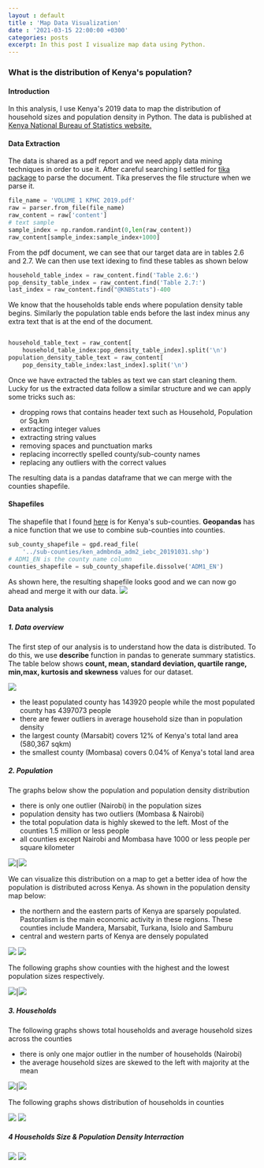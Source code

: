 ```yaml
---
layout : default
title : 'Map Data Visualization'
date : '2021-03-15 22:00:00 +0300'
categories: posts
excerpt: In this post I visualize map data using Python.
---
```

### What is the distribution of Kenya's population?

#### Introduction
In this analysis, I use Kenya's 2019 data to map the distribution of household sizes and population density in Python. The data is published at [Kenya National Bureau of Statistics website.](https://www.knbs.or.ke/?page_id=3142)

#### Data Extraction
The data is shared as a pdf report and we need apply data mining techniques in order to use it. After careful searching I settled for [tika package](https://pypi.org/project/tika/) to parse the document. Tika preserves the file structure when we parse it.
```python
file_name = 'VOLUME 1 KPHC 2019.pdf'
raw = parser.from_file(file_name)
raw_content = raw['content']
# text sample
sample_index = np.random.randint(0,len(raw_content))
raw_content[sample_index:sample_index+1000]
```
From the pdf document, we can see that our target data are in tables 2.6 and 2.7. We can then use text idexing to find these tables as shown below
```python
household_table_index = raw_content.find('Table 2.6:')
pop_density_table_index = raw_content.find('Table 2.7:')
last_index = raw_content.find("@KNBStats")-400
```
We know that the households table ends where population density table begins. Similarly the population table ends before the last index minus any extra text that is at the end of the document.
```python

household_table_text = raw_content[
    household_table_index:pop_density_table_index].split('\n')
population_density_table_text = raw_content[
    pop_density_table_index:last_index].split('\n')

```
Once we have extracted the tables as text we can start cleaning them. Lucky for us the extracted data follow a similar structure and we can apply some tricks such as:
- dropping rows that contains header text such as Household, Population or Sq.km
- extracting integer values
- extracting string values 
- removing spaces and punctuation marks
- replacing incorrectly spelled county/sub-county names
- replacing any outliers with the correct values

The resulting data is a pandas dataframe that we can merge with the counties shapefile.

#### Shapefiles
The shapefile that I found [here](https://data.humdata.org/dataset/ken-administrative-boundaries) is for Kenya's sub-counties. **Geopandas** has a nice function that we use to combine sub-counties into counties. 
```python
sub_county_shapefile = gpd.read_file(
    '../sub-counties/ken_admbnda_adm2_iebc_20191031.shp')
# ADM1_EN is the county name column
counties_shapefile = sub_county_shapefile.dissolve('ADM1_EN')
```
As shown here, the resulting shapefile looks good and we can now go ahead and merge it with our data.
<span class="center_image" style="float:center">
![](/assets/img/ke_counties_map.png)
</span>

#### Data analysis

##### 1. Data overview

The first step of our analysis is to understand how the data is distributed. To do this, we use **describe** function in pandas to generate summary statistics. The table below shows **count, mean, standard deviation, quartile range, min,max, kurtosis and skewness** values for our dataset.

![](/assets/img/census_data_summary.png)
- the least populated county has 143920 people while the most populated county has 4397073 people
- there are fewer outliers in average household size than in population density
- the largest county (Marsabit) covers 12% of Kenya's total land area (580,367 sqkm)
- the smallest county (Mombasa) covers 0.04% of Kenya's total land area

##### 2. Population

The graphs below show the population and population density distribution

- there is only one outlier (Nairobi) in the population sizes
- population density has two outliers (Mombasa & Nairobi)
- the total population data is highly skewed to the left. Most of the counties 1.5 million or less people
- all counties except Nairobi and Mombasa have 1000 or less people per square kilometer

![](/assets/img/county_population.png)|![](/assets/img/county_pop_density.png)

We can visualize this distribution on a map to get a better idea of how the population is distributed across Kenya.
As shown in the population density map below:
- the northern and the eastern parts of Kenya are sparsely populated. Pastoralism is the main economic activity in these regions. These counties include Mandera, Marsabit, Turkana, Isiolo and Samburu
- central and western parts of Kenya are densely populated

![](/assets/img/county_pop_map.png)
![](/assets/img/county_codes.png)

The following graphs show counties with the highest and the lowest population sizes respectively.

![](/assets/img/most_populous_counties.png)|![](/assets/img/least_populous_counties.png)

##### 3. Households

The following graphs shows total households and average household sizes across the counties

- there is only one major outlier in the number of households (Nairobi)
- the average household sizes are skewed to the left with majority at the mean

![](/assets/img/county_households.png)|![](/assets/img/county_avg_household_size.png)

The following graphs shows distribution of households in counties

![](/assets/img/county_household_size.png)
![](/assets/img/county_codes.png)

##### 4 Households Size & Population Density Interraction

![](/assets/img/county_density_hhsize_interraction.png)
![](/assets/img/county_codes.png)